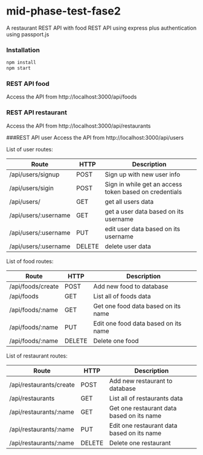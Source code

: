 # mid-phase-test-fase2
A restaurant REST API with food REST API using express plus authentication using passport.js

### Installation
```javascript
npm install
npm start
```

### REST API food
Access the API from http://localhost:3000/api/foods

### REST API restaurant
Access the API from http://localhost:3000/api/restaurants

###REST API user
Access the API from http://localhost:3000/api/users

List of user routes:

Route | HTTP | Description
----- | ---- | -----------
/api/users/signup | POST | Sign up with new user info
/api/users/sigin | POST | Sign in while get an access token based on credentials
/api/users/ | GET | get all users data
/api/users/:username | GET | get a user data based on its username
/api/users/:username | PUT | edit user data based on its username
/api/users/:username | DELETE | delete user data

List of food routes:

Route | HTTP | Description
----- | ---- | -----------
/api/foods/create | POST | Add new food to database
/api/foods | GET | List all of foods data
/api/foods/:name | GET | Get one food data based on its name
/api/foods/:name | PUT | Edit one food data based on its name
/api/foods/:name | DELETE | Delete one food

List of restaurant routes:

Route | HTTP | Description
----- | ---- | -----------
/api/restaurants/create | POST | Add new restaurant to database
/api/restaurants | GET | List all of restaurants data
/api/restaurants/:name | GET | Get one restaurant data based on its name
/api/restaurants/:name | PUT | Edit one restaurant data based on its name
/api/restaurants/:name | DELETE | Delete one restaurant
